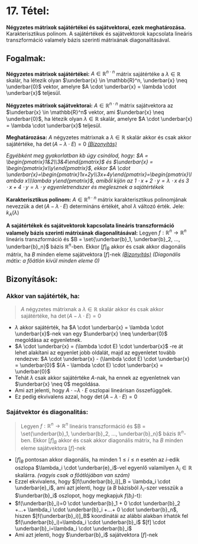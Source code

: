 # 17. Tétel:
**Négyzetes mátrixok sajátértékei és sajátvektorai, ezek meghatározása.** Karakterisztikus polinom. A sajátértékek és sajátvektorok kapcsolata lineáris transzformáció valamely bázis szerinti mátrixának diagonalitásával.

## Fogalmak:
**Négyzetes mátrixok sajátértékei:** $A \in \mathbb{R}^{n \cdot n}$ mátrix sajátértéke a $\lambda \in \mathbb{R}$ skalár, ha létezik olyan  $\underbar{x} \in \mathbb{R}^n, \underbar{x} \neq \underbar{0}$ vektor, amelyre $A \cdot \underbar{x} = \lambda \cdot \underbar{x}$ teljesül.

**Négyzetes mátrixok sajátvektorai:**  $A \in \mathbb{R}^{n \cdot n}$ mátrix sajátvektora az $\underbar{x} \in \mathbb{R}^n$ vektor, ami $\underbar{x} \neq \underbar{0}$, ha létezik olyan  $\lambda \in \mathbb{R}$ skalár, amelyre $A \cdot \underbar{x} = \lambda \cdot \underbar{x}$ teljesül.

**Meghatározása:** $A$ négyzetes mátrixnak a $\lambda \in \mathbb{R}$ skalár akkor és csak akkor sajátértéke, ha $\det(A-\lambda \cdot E) = 0$
[*(Bizonyítás)*](#akkor-van-sajátérték-ha)

*Egyébként meg gyakorlatban kb úgy csinálod, hogy: $A = \begin{pmatrix}1&2\\3&4\end{pmatrix}$ és $\underbar{x} = \begin{pmatrix}x\\y\end{pmatrix}$, ekkor $A \cdot \underbar{x}=\begin{pmatrix}1x+2y\\3x+4y\end{pmatrix}=\begin{pmatrix}\lambda x\\\lambda y\end{pmatrix}$, amiből kijön az $1 \cdot x + 2 \cdot y = \lambda \cdot x$ és $3 \cdot x + 4 \cdot y=\lambda \cdot y$ egyenletrendszer és meglesznek a sajátértékek*
 
**Karakterisztikus polinom:** $A \in \mathbb{R}^{n \cdot n}$ mátrix karakterisztikus polinomjának nevezzük a $\det(A-\lambda \cdot E)$ determináns értékét, ahol $\lambda$ változó érték. Jele: $k_A(\lambda)$

**A sajátértékek és sajátvektorok kapcsolata lineáris transzformáció valamely bázis szerinti mátrixának diagonalitásával:** Legyen $f: \mathbb{R}^n \rightarrow \mathbb{R}^n$ lineáris transzformáció és $B = \set{\underbar{b}_1, \underbar{b}_2, ..., \underbar{b}_n}$ bázis $\mathbb{R}^n$-ben. Ekkor $[f]_B$ akkor és csak akkor diagonális mátrix, ha $B$ minden eleme sajátvektora $[f]$-nek
[*(Bizonyítás)*](#sajátvektor-és-diagonalitás)
*(Diagonális mátix: a főátlón kívül minden eleme 0)*

## Bizonyítások:

### Akkor van sajátérték, ha:
> $A$ négyzetes mátrixnak a $\lambda \in \mathbb{R}$ skalár akkor és csak akkor sajátértéke, ha $\det(A-\lambda \cdot E) = 0$

- $\lambda$ akkor sajátérték, ha $A \cdot \underbar{x} = \lambda \cdot \underbar{x}$-nek van egy $\underbar{x} \neq \underbar{0}$ megoldása az egyenletnek.
- $A \cdot \underbar{x} = (\lambda \cdot E) \cdot \underbar{x}$ -re át lehet alakítani az egyenlet jobb oldalát, majd az egyenletet tovább rendezve:
  $A \cdot \underbar{x} - (\lambda \cdot E) \cdot \underbar{x} = \underbar{0}$
  $(A - \lambda \cdot E) \cdot \underbar{x} = \underbar{0}$
- Tehát $\lambda$ csak akkor sajátértéke $A$-nak, ha ennek az egyenletnek van $\underbar{x} \neq 0$ megoldása.
- Ami azt jelenti, hogy $A \cdot -\lambda \cdot E$ oszlopai lineárisan összefüggőek.
- Ez pedig ekvivalens azzal, hogy $\det(A -\lambda \cdot E) = 0$

### Sajátvektor és diagonalitás:
> Legyen $f: \mathbb{R}^n \rightarrow \mathbb{R}^n$ lineáris transzformáció és $B = \set{\underbar{b}_1, \underbar{b}_2, ..., \underbar{b}_n}$ bázis $\mathbb{R}^n$-ben. Ekkor $[f]_B$ akkor és csak akkor diagonális mátrix, ha $B$ minden eleme sajátvektora $[f]$-nek

- $[f]_B$ pontosan akkor diagonális, ha minden $1 \leq i \leq n$ esetén az $i$-edik oszlopa $\lambda_i \cdot \underbar{e}_i$-vel egyenlő valamilyen $\lambda_i \in \mathbb{R}$ skalárra. *(vagyis csak a főátlójában van szám)*
- Ezzel ekvivalens, hogy $[f(\underbar{b}_i)]_B = \lambda_i \cdot \underbar{e}_i$, ami azt jelenti, hogy (a $B$ bázisból $\lambda_i$-szer vesszük a $\underbar{b}_i$ oszlopot, hogy megkapjuk $f(b_i)$-t):
- $f(\underbar{b}_i)=0 \cdot \underbar{b}_1 + 0 \cdot \underbar{b}_2 +...+ \lambda_i \cdot \underbar{b}_i +...+ 0 \cdot \underbar{b}_n$, hiszen $[f(\underbar{b}_i)]_B$ koordinátái az alábbi alakban írhatók fel
  $f(\underbar{b}_i)=\lambda_i \cdot \underbar{b}_i$
  $[f] \cdot \underbar{b}_i=\lambda_i \cdot \underbar{b}_i$
- Ami azt jelenti, hogy $\underbar{b}_i$ sajátvektora $[f]$-nek
